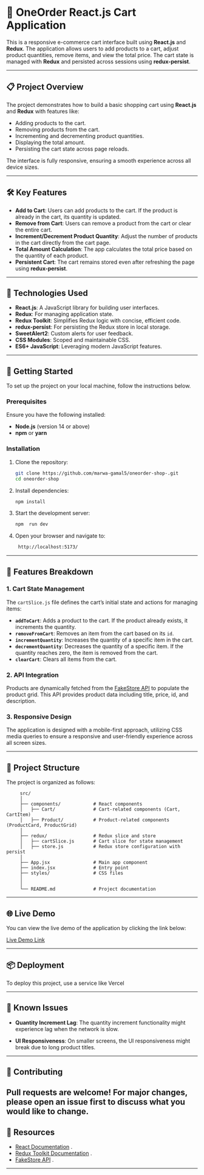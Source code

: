 # 🛒 OneOrder React.js Cart Application

This is a responsive e-commerce cart interface built using **React.js** and **Redux**. The application allows users to add products to a cart, adjust product quantities, remove items, and view the total price. The cart state is managed with **Redux** and persisted across sessions using **redux-persist**.

---

## 📋 Project Overview

The project demonstrates how to build a basic shopping cart using **React.js** and **Redux** with features like:
- Adding products to the cart.
- Removing products from the cart.
- Incrementing and decrementing product quantities.
- Displaying the total amount.
- Persisting the cart state across page reloads.

The interface is fully responsive, ensuring a smooth experience across all device sizes.

---

## 🛠️ Key Features

- **Add to Cart**: Users can add products to the cart. If the product is already in the cart, its quantity is updated.
- **Remove from Cart**: Users can remove a product from the cart or clear the entire cart.
- **Increment/Decrement Product Quantity**: Adjust the number of products in the cart directly from the cart page.
- **Total Amount Calculation**: The app calculates the total price based on the quantity of each product.
- **Persistent Cart**: The cart remains stored even after refreshing the page using **redux-persist**.

---

## 🧰 Technologies Used

- **React.js**: A JavaScript library for building user interfaces.
- **Redux**: For managing application state.
- **Redux Toolkit**: Simplifies Redux logic with concise, efficient code.
- **redux-persist**: For persisting the Redux store in local storage.
- **SweetAlert2**: Custom alerts for user feedback.
- **CSS Modules**: Scoped and maintainable CSS.
- **ES6+ JavaScript**: Leveraging modern JavaScript features.

---

## 🚀 Getting Started

To set up the project on your local machine, follow the instructions below.

### Prerequisites

Ensure you have the following installed:
- **Node.js** (version 14 or above)
- **npm** or **yarn**

### Installation

1. Clone the repository:
   ```bash
   git clone https://github.com/marwa-gamal5/oneorder-shop-.git
   cd oneorder-shop
2. Install dependencies:
   ```bash
   npm install
3. Start the development server:
   ```bash
   npm  run dev
4. Open your browser and navigate to:
   ```bash
    http://localhost:5173/
---
## 🛒 Features Breakdown

### 1. Cart State Management

The `cartSlice.js` file defines the cart’s initial state and actions for managing items:

- **`addToCart`**: Adds a product to the cart. If the product already exists, it increments the quantity.
- **`removeFromCart`**: Removes an item from the cart based on its `id`.
- **`incrementQuantity`**: Increases the quantity of a specific item in the cart.
- **`decrementQuantity`**: Decreases the quantity of a specific item. If the quantity reaches zero, the item is removed from the cart.
- **`clearCart`**: Clears all items from the cart.

### 2. API Integration

Products are dynamically fetched from the [FakeStore API](https://fakestoreapi.com/products) to populate the product grid. This API provides product data including title, price, id, and description.

### 3. Responsive Design

The application is designed with a mobile-first approach, utilizing CSS media queries to ensure a responsive and user-friendly experience across all screen sizes.

---
## 📝 Project Structure

 The project is organized as follows:

   
         src/
         │
         ├── components/            # React components
         │   ├── Cart/              # Cart-related components (Cart, CartItem)
         │   ├── Product/           # Product-related components (ProductCard, ProductGrid)
         │
         ├── redux/                 # Redux slice and store
         │   ├── cartSlice.js       # Cart slice for state management
         │   ├── store.js           # Redux store configuration with persist
         │
         ├── App.jsx                # Main app component
         ├── index.jsx              # Entry point
         ├── styles/                # CSS files
         │  
         │
         └── README.md              # Project documentation


 ---
## 🌐 Live Demo

You can view the live demo of the application by clicking the link below:

[Live Demo Link](https://oneorder-shop.vercel.app/)

---
## 📦 Deployment

To deploy this project, use a service like Vercel

---
## 🐛 Known Issues

- **Quantity Increment Lag**: The quantity increment functionality might experience lag when the network is slow.
  
- **UI Responsiveness**: On smaller screens, the UI responsiveness might break due to long product titles. 

---

## 🤝 Contributing

Pull requests are welcome! For major changes, please open an issue first to discuss what you would like to change.
---
## 🔗 Resources

- [React Documentation](https://reactjs.org/docs/getting-started.html) .
- [Redux Toolkit Documentation](https://redux-toolkit.js.org/) .
- [FakeStore API](https://fakestoreapi.com/products) .

---



   

